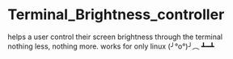 # Terminal_Brightness_controller
 helps a user control  their screen brightness through the terminal <br />
 nothing less, nothing more. works for only linux (╯°o°)╯︵ ┻━┻
